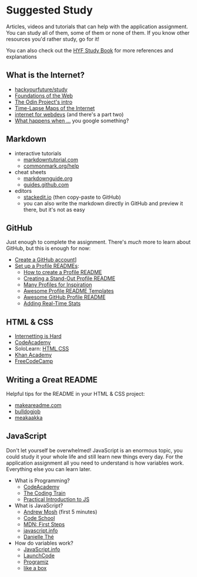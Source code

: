 # Suggested Study

Articles, videos and tutorials that can help with the application assignment. You can study all of them, some of them or none of them. If you know other resources you'd rather study, go for it!

You can also check out the [HYF Study Book](https://hackyourfuture.github.io/study) for more references and explanations

## What is the Internet?

- [hackyourfuture/study](https://hackyourfuture.github.io/study/#/the-internet/README)
- [Foundations of the Web](https://shawnr.gitbooks.io/foundations-of-the-web/)
- [The Odin Project's intro](https://www.theodinproject.com/courses/web-development-101/lessons/how-does-the-web-work)
- [Time-Lapse Maps of the Internet ](https://www.vox.com/a/internet-maps)
- [internet for webdevs](https://www.youtube.com/watch?v=e4S8zfLdLgQ) (and there's a part two)
- [What happens when ...](https://github.com/alex/what-happens-when) you google something?

## Markdown

- interactive tutorials
  - [markdowntutorial.com](https://www.markdowntutorial.com)
  - [commonmark.org/help](https://commonmark.org/help/)
- cheat sheets
  - [markdownguide.org](https://www.markdownguide.org/basic-syntax)
  - [guides.github.com](https://guides.github.com/pdfs/markdown-cheatsheet-online.pdf)
- editors
  - [stackedit.io](https://stackedit.io/app#) (then copy-paste to GitHub)
  - you can also write the markdown directly in GitHub and preview it there, but it's not as easy

## GitHub

Just enough to complete the assignment. There's _much_ more to learn about GitHub, but this is enough for now:

- [Create a GitHub account](https://www.wikihow.com/Create-an-Account-on-GitHub)]
- [Set up a Profile READMEs](https://docs.github.com/en/github/setting-up-and-managing-your-github-profile/customizing-your-profile/managing-your-profile-readme):
  - [How to create a Profile README](https://www.aboutmonica.com/blog/how-to-create-a-github-profile-readme)
  - [Creating a Stand-Out Profile README](https://medium.com/bigcommerce-developer-blog/creating-a-standout-github-profile-readme-ee87f4320585)
  - [Many Profiles for Inspiration](https://coderjojo.github.io/creative-profile-readme/#f)
  - [Awesome Profile README Templates](https://github.com/kautukkundan/Awesome-Profile-README-templates)
  - [Awesome GitHub Profile README](https://github.com/abhisheknaiidu/awesome-github-profile-readme)
  - [Adding Real-Time Stats](https://github.com/anuraghazra/github-readme-stats)

## HTML & CSS

- [Internetting is Hard](https://www.internetingishard.com/)
- [CodeAcademy](https://www.codecademy.com/catalog/language/html-css)
- SoloLearn: [HTML](https://www.sololearn.com/learning/1014),[CSS](https://www.sololearn.com/learning/1023)
- [Khan Academy](https://www.khanacademy.org/computing/computer-programming/html-css)
- [FreeCodeCamp](https://www.freecodecamp.org/learn/responsive-web-design/)

## Writing a Great README

Helpful tips for the README in your HTML & CSS project:

- [makeareadme.com](https://www.makeareadme.com/)
- [bulldogjob](https://bulldogjob.com/news/449-how-to-write-a-good-readme-for-your-github-project)
- [meakaakka](https://medium.com/@meakaakka/a-beginners-guide-to-writing-a-kickass-readme-7ac01da88ab3)

## JavaScript

Don't let yourself be overwhelmed! JavaScript is an enormous topic, you could study it your whole life and still learn new things every day. For the application assignment all you need to understand is how variables work. Everything else you can learn later.

- What is Programming?
  - [CodeAcademy](https://www.codecademy.com/articles/what-is-programming)
  - [The Coding Train](https://www.youtube.com/watch?v=AImF__7FyzM)
  - [Practical Introduction to JS](https://shawnr.gitbooks.io/practical-introduction-to-javascript/content/what-is-programming/)
- What is JavaScript?
  - [Andrew Mosh](https://www.youtube.com/watch?v=W6NZfCO5SIk) (first 5 minutes)
  - [Code School](https://www.youtube.com/watch?v=nItSSTwBvSU)
  - [MDN: First Steps](https://developer.mozilla.org/en-US/docs/Learn/JavaScript/First_steps/What_is_JavaScript)
  - [javascript.info](https://javascript.info/intro)
  - [Danielle Thé](https://www.youtube.com/watch?v=gT0Lh1eYk78)
- How do variables work?
  - [JavaScript.info](https://javascript.info/variables)
  - [LaunchCode](https://education.launchcode.org/intro-to-professional-web-dev/chapters/data-and-variables/variables.html)
  - [Programiz](https://www.programiz.com/javascript/variables-constants)
  - [like a box](https://www.youtube.com/watch?v=Jvrszgiexg0)
